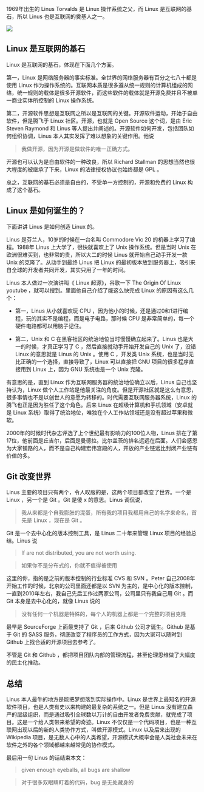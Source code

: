 1969年出生的 Linus Torvalds 是 Linux 操作系统之父，而 Linux 是互联网的基石，所以 Linus 也是互联网的奠基人之一。

![](https://img.haoqicat.com/2019072501.jpg)

## Linux 是互联网的基石

Linux 是互联网的基石，体现在下面几个方面。

第一，Linux 是网络服务器的事实标准。全世界的网络服务器有百分之七八十都是使用 Linux 作为操作系统的。互联网本质是很多遵从统一规则的计算机组成的网络，统一规则的载体是很多开源软件，而这些软件的载体就是开源免费并且不被单一商业实体所控制的 Linux 操作系统。

第二，开源软件思想是互联网之所以是互联网的关键。开源软件运动，开始于自由软件，但是腾飞于 Linux 社区。开源，也就是 Open Source 这个词，是由 Eric Steven Raymond 和 Linus 等人提出并阐述的。开源软件如何开发，包括团队如何组织协调，Linus 本人其实发挥了难以想象的关键作用。他说

> 我做开源，因为开源是做软件的唯一正确方式。

开源也可以认为是自由软件的一种改良，所以 Richard Stallman 的思想当然也很大程度的被继承了下来，Linux 的法律授权协议也始终都是 GPL 。

总之，互联网的基石必须是自由的，不受单一方控制的，开源和免费的 Linux 构成了这个基石。

## Linux 是如何诞生的？

下面讲讲 Linus 是如何创造 Linux 的。

Linus 是芬兰人，10岁的时候在一台名叫 Commodore Vic 20 的机器上学习了编程。1988年 Linus 上大学了，很快就喜欢上了 Unix 操作系统。但是当时 Unix 在欧洲很难买到，也非常的贵，所以大二的时候 Linus 就开始自己动手开发一款 Unix 的克隆了。从动手到最终 Linus 把 Linux 的最初版本放到服务器上，吸引来自全球的开发者共同开发，其实只用了一年的时间。

Linus 本人做过一次演讲叫《 Linux 起源》，谷歌一下 The Origin Of Linux youtube ，就可以搜到。里面他自己介绍了能这么快完成 Linux 的原因有这么几个：

- 第一，Linus 从小就喜欢玩 CPU ，因为他小的时候，还是通过0和1进行编程，玩的其实不是编程，而是电子电路，那时候 CPU 是非常简单的，每一个硬件电路都可以用脑子记住。

- 第二，Unix 和 C 在黑客社区的统治地位当时慢慢确立起来了。Linus 也是大一的时候，才真正学习了 C ，然后直接就动手开始开发自己的 Unix 了，没错 Linux 的意思就是 Linus 的 Unix 。使用 C ，开发类 Unix 系统，也是当时无比正确的一个选择，直接导致了，Linux 可以直接把 GNU 项目的很多程序直接用到 Linux 上，因为 GNU 系统也是一个 Unix 克隆。

有意思的是，直到 Linux 作为互联网服务器的统治地位确立以后，Linus 自己也坚持认为，Linux 做个人工作站是他最关注的角度。但是开源社区就是这么有意思，很多事情也不是以创世人的意愿为转移的。时代需要互联网服务器系统，Linux 的腾飞也正是因为胜任了这个角色。后来 Linux 在超级计算机和手机领域（安卓就是 Linux 系统）取得了统治地位，唯独在个人工作站领域还是没有超过苹果和微软。

2000年的时候时代杂志评选了上个世纪最有影响力的100位人物，Linus 排在了第17位，他前面是丘吉尔，后面是曼德拉。比尔盖茨的排名远远在后面。人们会感恩为大家铺路的人，而不是自己构建宏伟宫殿的人，开放的产业链远比封闭产业链有价值的多。

## Git 改变世界

Linus 主要的项目只有两个，令人叹服的是，这两个项目都改变了世界。一个是 Linux ，另一个是 Git 。Git 是傻 x 的意思。Linus 调侃说，

> 我从来都是个自我膨胀的混蛋，所有我的项目我都用自己的名字来命名，首先是 Linux ，现在是 Git 。

Git 是一个去中心化的版本控制工具，是 Linus 二十年来管理 Linux 项目的经验总结。Linus 说

> If are not distributed, you are not worth using.

> 如果你不是分布式的，你就不值得被使用

这里的你，指的是之前的版本控制的行业标准 CVS 和 SVN 。Peter 自己2008年开始工作的时候，北京的公司里面还都是以 SVN 为主的，是中心化的版本控制，一直到2010年左右，我自己先后工作过两家公司，公司里只有我自己用 Git 。而 Git 本身是去中心化的，就像 Linus 说的

> 没有任何一个机器是特殊的，每个人的机器上都是一个完整的项目克隆

最早是 SourceForge 上面最支持了 Git ，后来 Github 公司才诞生。Github 是基于 Git 的 SASS 服务，彻底改变了程序员的工作方式，因为大家可以随时到 Github 上找合适的开源项目去参考了。

不管是 Git 和 Github ，都把项目团队内部的管理流程，甚至伦理思维做了大幅度的民主化推动。

## 总结

Linus 本人最牛的地方是能把梦想落到实际操作中。Linux 是世界上最知名的开源软件项目，也是人类有史以来构建的最复杂的系统之一。但是 Linus 没有建立森严的层级组织，而是通过吸引全球数以万计的自由开发者免费贡献，就完成了项目。这是一个给人类带来希望的奇迹。Linux 不仅仅是一个代码项目，也是一种互联网出现以后的新的人类协作方式，叫做开源模式。Linux 以及后来出现的 Wikipedia 项目，是无数人心中的人类希望，开源模式大概率会是人类社会未来在软件之外的各个领域都越来越常见的协作模式。

最后用一句 Linus 的话结束本文：

> given enough eyeballs, all bugs are shallow

> 对于很多双眼睛盯着的代码，bug 是无处藏身的
